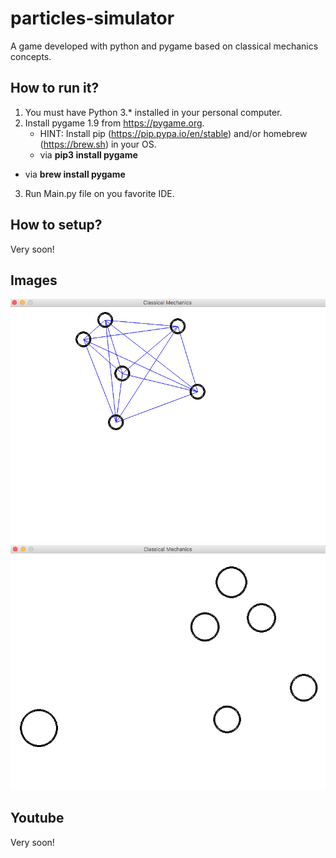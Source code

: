 # particles-simulator

  A game developed with python and pygame based on classical mechanics concepts.
 
## How to run it?

1. You must have Python 3.* installed in your personal computer.
2. Install pygame 1.9 from https://pygame.org.
	* HINT: Install pip (https://pip.pypa.io/en/stable) and/or homebrew (https://brew.sh) in your OS.
	* via **pip3 install pygame**
  * via **brew install pygame**
3. Run Main.py file on you favorite IDE.

## How to setup?

Very soon!

## Images

![alt springs](https://github.com/rubenspessoa/particles-simulator/blob/master/images/1.png)
![alt springs](https://github.com/rubenspessoa/particles-simulator/blob/master/images/2.png)

## Youtube

Very soon!



  
